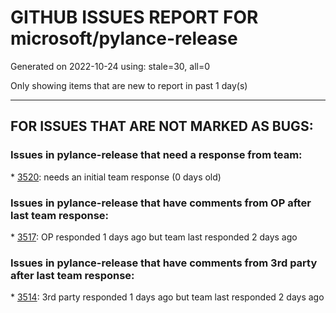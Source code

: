 
# GITHUB ISSUES REPORT FOR microsoft/pylance-release


Generated on 2022-10-24 using: stale=30, all=0


Only showing items that are new to report in past 1 day(s)


---

## FOR ISSUES THAT ARE NOT MARKED AS BUGS:


### Issues in pylance-release that need a response from team:


\* [3520](https://github.com/microsoft/pylance-release/issues/3520 "Pylance is using 100% CPU for 1 minute after every change in a Python File"): needs an initial team response (0 days old)

### Issues in pylance-release that have comments from OP after last team response:


\* [3517](https://github.com/microsoft/pylance-release/issues/3517 "Wrong diagnostics in `reportUnnecessaryComparison`"): OP responded 1 days ago but team last responded 2 days ago

### Issues in pylance-release that have comments from 3rd party after last team response:


\* [3514](https://github.com/microsoft/pylance-release/issues/3514 "Pylance becomes increasingly slow and unresponsive over time"): 3rd party responded 1 days ago but team last responded 2 days ago
